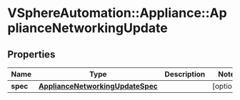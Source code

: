 # VSphereAutomation::Appliance::ApplianceNetworkingUpdate

## Properties
Name | Type | Description | Notes
------------ | ------------- | ------------- | -------------
**spec** | [**ApplianceNetworkingUpdateSpec**](ApplianceNetworkingUpdateSpec.md) |  | [optional] 


